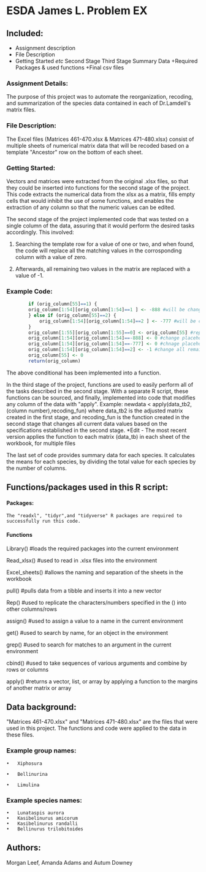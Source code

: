 # ESDA James L. Problem EX

## Included:

+ Assignment description
+ File Description
+ Getting Started _etc_
    Second Stage
	Third Stage
	Summary Data
+Required Packages & used functions
+Final csv files
	
    

### Assignment Details:

The purpose of this project was to automate the reorganization, recoding, and summarization of the species data contained in each of 
Dr.Lamdell's matrix files.

### File Description:

The Excel files (Matrices 461-470.xlsx & Matrices 471-480.xlsx) consist of multiple sheets of numerical matrix data that will be recoded based on a template "Ancestor" row on the bottom of each sheet.

### Getting Started:

  Vectors and matrices were extracted from the original .xlsx files, so that they could be inserted into functions for the second stage of the project. This code extracts the numerical data from the xlsx as a matrix, fills empty cells that would inhibit the use of some functions, and enables the extraction of any column so that the numeric values can be edited. 

  The second stage of the project implemented code that was tested on a single column of the data, assuring that it would perform the   desired tasks accordingly. This involved:

  1. Searching the template row for a value of one or two, and when found, the code will replace all the matching values in the              corrosponding column with a value of zero.

  2. Afterwards, all remaining two values in the matrix are replaced with a value of -1.

### Example Code:			
```r
		if (orig_column[55]==1) {
		orig_column[1:54][orig_column[1:54]==1 ] <- -888 #will be changed to 0
		} else if (orig_column[55]==2) {
			orig_column[1:54][orig_column[1:54]==2 ] <- -777 #will be changed to 0
		}
		orig_column[1:55][orig_column[1:55]==0] <- orig_column[55] #replace all 0s with value in last row (ancestor)
		orig_column[1:54][orig_column[1:54]==-888] <- 0 #change placeholder value to 0
		orig_column[1:54][orig_column[1:54]==-777] <- 0 #chnage placeholer value to 0
		orig_column[1:54][orig_column[1:54]==2] <- -1 #change all remaining 2's to -1
		orig_column[55] <- 0
		return(orig_column) 
```
		
		
The above conditional has been implemented into a function.
  
  In the third stage of the project, functions are used to easily perform all of the tasks described in the second stage. With a separate R script, these functions can be sourced, and finally, implemented into code that modifies any column of the data with "apply". Example: newdata < apply(data_tb2, (column number),recoding_fun) where data_tb2 is the adjusted matrix created   in the first stage, and recoding_fun is the function created in the second stage that changes all current data values based on the specifications established in the second stage.
  *Edit - The most recent version applies the function to each matrix (data_tb) in each sheet of the workbook, for multiple files
  
  
  The last set of code provides summary data for each species. It calculates the means for each species, by dividing the total value for   each species by the number of columns.
  

## Functions/packages used in this R script:

#### Packages:
    The "readxl", "tidyr",and "tidyverse" R packages are required to successfully run this code.

#### Functions
Library() #loads the required packages into the current environment 

Read_xlsx() #used to read in .xlsx files into the environment 

Excel_sheets() #allows the naming and separation of the sheets in the workbook

pull() #pulls data from a tibble and inserts it into a new vector 

Rep() #used to replicate the characters/numbers specified in the () into other columns/rows

assign() #used to assign a value to a name in the current environment

get() #used to search by name, for an object in the environment
    
grep() #used to search for matches to an argument in the current environment

cbind() #used to take sequences of various arguments and combine by rows or columns

apply() #returns a vector, list, or array by applying a function to the margins of another matrix or array



## Data background:

"Matrices 461-470.xlsx" and "Matrices 471-480.xlsx" are the files that were used in this project. The functions and code were applied to
the data in these files.


### Example group names:
```
•	Xiphosura

•	Bellinurina

•	Limulina

```

### Example species names:
```
•	Lunataspis aurora
•	Kasibelinurus amicorum
•	Kasibelinurus randalli
•	Bellinurus trilobitoides
```

## Authors:
Morgan Leef,
Amanda Adams and 
Autum Downey
